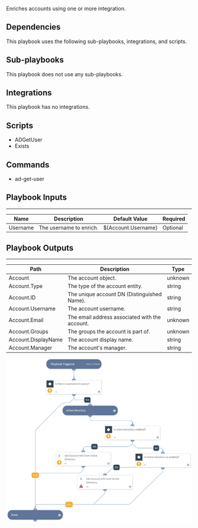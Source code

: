Enriches accounts using one or more integration.

## Dependencies
This playbook uses the following sub-playbooks, integrations, and scripts.

## Sub-playbooks
This playbook does not use any sub-playbooks.

## Integrations
This playbook has no integrations.

## Scripts
* ADGetUser
* Exists

## Commands
* ad-get-user

## Playbook Inputs
---

| **Name** | **Description** | **Default Value** | **Required** |
| --- | --- | --- | --- | 
| Username | The username to enrich. | ${Account.Username} |Optional |

## Playbook Outputs
---

| **Path** | **Description** | **Type** |
| --- | --- | --- |
| Account | The account object. | unknown |
| Account.Type | The type of the account entity. | string |
| Account.ID | The unique account DN (Distinguished Name). | string |
| Account.Username | The account username. | string |
| Account.Email | The email address associated with the account. | unknown |
| Account.Groups | The groups the account is part of. | unknown |
| Account.DisplayName | The account display name. | string |
| Account.Manager | The account's manager. | string |

![Account_Enrichment_Generic](https://github.com/demisto/content/blob/1bdd5229392bd86f0cc58265a24df23ee3f7e662/docs/images/playbooks/Account_Enrichment_Generic.png)
